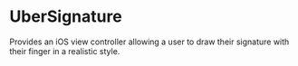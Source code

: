 # UberSignature
Provides an iOS view controller allowing a user to draw their signature with their finger in a realistic style.
